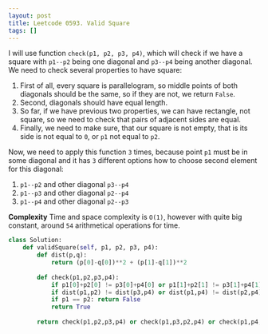 ```yaml
---
layout: post
title: Leetcode 0593. Valid Square
tags: []
---
```


I will use function `check(p1, p2, p3, p4)`, which will check if we have a square with `p1--p2` being one diagonal and `p3--p4` being another diagonal. We need to check several properties to have square:

1. First of all, every square is parallelogram, so middle points of both diagonals should be the same, so if they are not, we return `False`.
2. Second, diagonals should have equal length.
3. So far, if we have previous two properties, we can have rectangle, not square, so we need to check that pairs of adjacent sides are equal.
4. Finally, we need to make sure, that our square is not empty, that is its side is not equal to `0`, or `p1` not equal to `p2`.

Now, we need to apply this function `3` times, because point `p1` must be in some diagonal and it has `3` different options how to choose second element for this diagonal:

1. `p1--p2` and other diagonal `p3--p4`
2. `p1--p3` and other diagonal `p2--p4`
3. `p1--p4` and other diagonal `p2--p3`

**Complexity** Time and space complexity is `O(1)`, however with quite big constant, around `54` arithmetical operations for time.

```python
class Solution:
    def validSquare(self, p1, p2, p3, p4):
        def dist(p,q):
            return (p[0]-q[0])**2 + (p[1]-q[1])**2
        
        def check(p1,p2,p3,p4):
            if p1[0]+p2[0] != p3[0]+p4[0] or p1[1]+p2[1] != p3[1]+p4[1]: return False
            if dist(p1,p2) != dist(p3,p4) or dist(p1,p4) != dist(p2,p4): return False
            if p1 == p2: return False
            return True
        
        return check(p1,p2,p3,p4) or check(p1,p3,p2,p4) or check(p1,p4,p2,p3)
```
